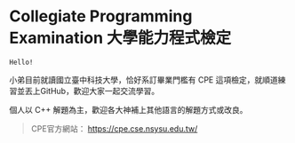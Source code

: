 # Collegiate Programming Examination 大學能力程式檢定
```
Hello!
```
小弟目前就讀國立臺中科技大學，恰好系訂畢業門檻有 CPE 這項檢定，就順道練習並丟上GitHub，歡迎大家一起交流學習。

個人以 C++ 解題為主，歡迎各大神補上其他語言的解題方式或改良。
> CPE官方網站：
> https://cpe.cse.nsysu.edu.tw/
